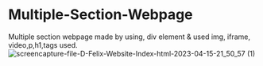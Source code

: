 # Multiple-Section-Webpage
Multiple section webpage made by using, div element &amp; used img, iframe, video,p,h1,tags used.
![screencapture-file-D-Felix-Website-Index-html-2023-04-15-21_50_57 (1)](https://user-images.githubusercontent.com/128115106/232237620-3c22468e-9c85-4f25-8aef-6bbec743af78.png)
